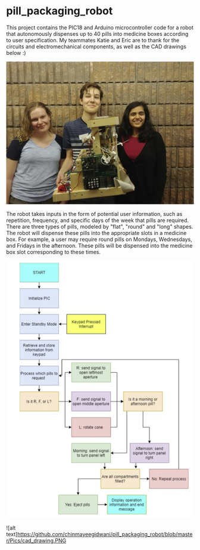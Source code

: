 # pill_packaging_robot
This project contains the PIC18 and Arduino microcontroller code for a robot that autonomously dispenses up to 40 pills into medicine boxes according to user specification. My teammates Katie and Eric are to thank for the circuits and electromechanical components, as well as the CAD drawings below :)

![alt text](https://github.com/chinmayeegidwani/pill_packaging_robot/blob/master/Pics/robot_pic.PNG)

The robot takes inputs in the form of potential user information, such as repetition, frequency, and specific days of the week that pills are required. There are three types of pills, modeled by "flat", "round" and "long" shapes. The robot will dispense these pills into the appropriate slots in a medicine box. For example, a user may require round pills on Mondays, Wednesdays, and Fridays in the afternoon. These pills will be dispensed into the medicine box slot corresponding to these times.

![alt text](https://github.com/chinmayeegidwani/pill_packaging_robot/blob/master/Pics/flowchart.PNG)

![alt text]https://github.com/chinmayeegidwani/pill_packaging_robot/blob/master/Pics/cad_drawing.PNG





